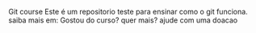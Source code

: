 Git course
Este é um repositorio teste para ensinar como o git funciona.
saiba mais em: 
Gostou do curso? quer mais? ajude com uma doacao
